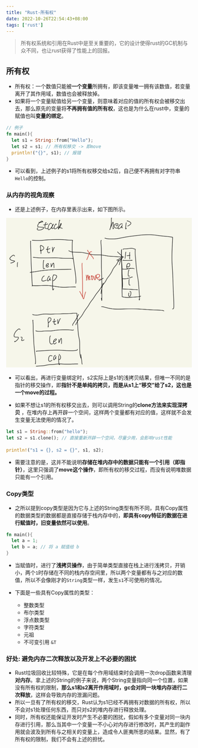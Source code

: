 ```yaml
---
title: "Rust-所有权"
date: 2022-10-26T22:54:43+08:00
tags: ['rust']
---
```


> 所有权系统和引用在Rust中是至关重要的，它的设计使得rust的GC机制与众不同，也让rust获得了性能上的回报。



## 所有权

* 所有权：一个数值只能被**一个变量**所拥有，即该变量唯一拥有该数值，若变量离开了其作用域，数值也会被释放掉。
* 如果将一个变量赋值给另一个变量，则意味着对应的值的所有权会被移交出去，那么原先的变量将**不再拥有值的所有权**，这也是为什么在rust中，变量的赋值也叫**变量的绑定**。

```rust
// 例子
fn main(){
  let s1 = String::from("Hello");
  let s2 = s1; // 所有权移交 -> 即move
  println!("{}", s1); // 报错
}
```

* 可以看到，上述例子的s1将所有权移交给s2后，自己便不再拥有对字符串```Hello```的控制。



### 从内存的视角观察

* 还是上述例子，在内存里表示出来，如下图所示。

![rust图示](/content/images/rust-借用1.jpg)

* 可以看出，再进行变量绑定时，s2实际上是s1的浅拷贝结果，但唯一不同的是指针的移交操作，即**指针不是单纯的拷贝，而是从s1上“移交”给了s2，这也是一个move的过程。**

* 如果不想让s1的所有权移交出去，则可以调用String的**clone方法来实现深拷贝**  ，在堆内存上再开辟一个空间，这样两个变量都有对应的值，这样就不会发生变量无法使用的情况了。

```rust
let s1 = String::from("hello");
let s2 = s1.clone(); // 直接重新开辟一个空间，尽量少用，会影响rust性能

println!("s1 = {}, s2 = {}", s1, s2);
```

* 需要注意的是，这并不能说明**存储在堆内存中的数据只能有一个引用（即指针）**，这里只强调了**move这个操作**，即所有权的移交过程，而没有说明堆数据只能有一个引用。



### Copy类型

* 之所以提到copy类型是因为它与上述的String类型有所不同，具有Copy属性的数据类型的数据都是直接存储于栈内存中的，**即具有copy特征的数据在进行赋值时，旧变量依然可以使用**。

```rust
fn main(){
  let a = 1;
  let b = a; // 将 a 赋值给 b
}
```

* 当赋值时，进行了**浅拷贝操作**，由于简单类型直接在栈上进行浅拷贝，开销小，两个```1```时存储在不同的栈内存空间里，所以两个变量都有与之对应的数值，所以不会像刚才的````String````类型一样，发生```s1```不可使用的情况。

* 下面是一些具有Copy属性的类型：
  * 整数类型
  * 布尔类型
  * 浮点数类型
  * 字符类型
  * 元祖
  * 不可变引用 `&T`

### 好处: 避免内存二次释放以及开发上不必要的困扰

* Rust垃圾回收比较特殊，它是在每个作用域结束时会调用一次drop函数来清理**对内存**。拿上述的String的例子来说，两个String变量指向同一个位置，如果没有所有权的限制，**那么s1和s2离开作用域时，gc会对同一块堆内存进行二次释放**，这样会导致内存的泄漏问题。
* 所以一旦有了所有权的移交，Rust认为s1已经不再拥有对数据的所有权，所以不会对s1处理任何东西，而只对s2的堆内存进行释放处理。
* 同时，所有权还能保证开发时产生不必要的困扰，假如有多个变量对同一块内存进行引用，那么当其中一个变量一不小心对内存进行修改时，其产生的副作用就会波及到所有与之相关的变量上，造成令人匪夷所思的结果。显然，有了所有权的限制，我们不会有上述的担忧。
